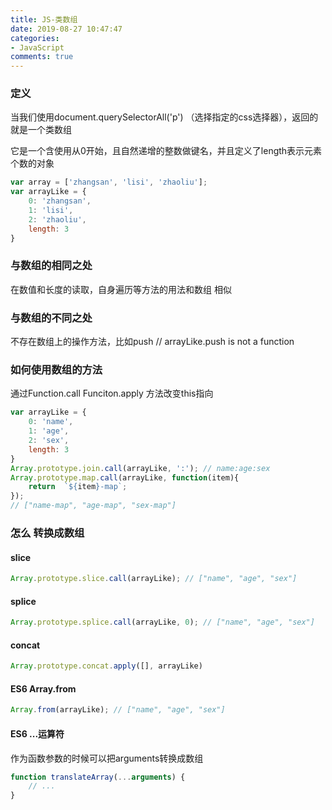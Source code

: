 ```yaml
---
title: JS-类数组
date: 2019-08-27 10:47:47
categories:
- JavaScript
comments: true
---
```


### 定义

当我们使用document.querySelectorAll('p') （选择指定的css选择器），返回的就是一个类数组

它是一个含使用从0开始，且自然递增的整数做键名，并且定义了length表示元素个数的对象

<!-- more -->

```js
var array = ['zhangsan', 'lisi', 'zhaoliu'];
var arrayLike = {
    0: 'zhangsan',
    1: 'lisi',
    2: 'zhaoliu',
    length: 3
}
```

### 与数组的相同之处
在数值和长度的读取，自身遍历等方法的用法和数组 相似

### 与数组的不同之处
不存在数组上的操作方法，比如push // arrayLike.push is not a function

### 如何使用数组的方法
通过Function.call Funciton.apply 方法改变this指向

```js
var arrayLike = {
    0: 'name',
    1: 'age',
    2: 'sex',
    length: 3
}
Array.prototype.join.call(arrayLike, ':'); // name:age:sex
Array.prototype.map.call(arrayLike, function(item){
    return  `${item}-map`;
});
// ["name-map", "age-map", "sex-map"]
```

### 怎么 转换成数组
#### slice
```js
Array.prototype.slice.call(arrayLike); // ["name", "age", "sex"] 
```

#### splice
```js
Array.prototype.splice.call(arrayLike, 0); // ["name", "age", "sex"] 
```

#### concat
```js
Array.prototype.concat.apply([], arrayLike)
```

#### ES6 Array.from
```js
Array.from(arrayLike); // ["name", "age", "sex"] 
```

#### ES6 ...运算符 

作为函数参数的时候可以把arguments转换成数组

```js
function translateArray(...arguments) {
    // ...
} 
```


